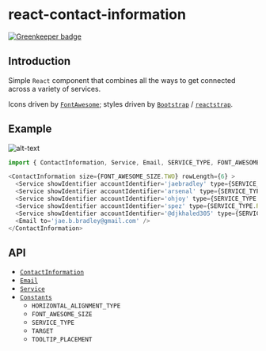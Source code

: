 # react-contact-information

[![Greenkeeper badge](https://badges.greenkeeper.io/jaebradley/react-contact-information.svg)](https://greenkeeper.io/)

## Introduction

Simple `React` component that combines all the ways to get connected across a variety of services.

Icons driven by [`FontAwesome`](fontawesome.io/icons/); styles driven by [`Bootstrap`](https://v4-alpha.getbootstrap.com) / [`reactstrap`](reactstrap.github.io).

## Example

![alt-text](https://i.imgur.com/SPi02YV.png)

```javascript
import { ContactInformation, Service, Email, SERVICE_TYPE, FONT_AWESOME_SIZE } from 'react-contact-information';

<ContactInformation size={FONT_AWESOME_SIZE.TWO} rowLength={6} >
  <Service showIdentifier accountIdentifier='jaebradley' type={SERVICE_TYPE.GITHUB} />
  <Service showIdentifier accountIdentifier='arsenal' type={SERVICE_TYPE.INSTAGRAM} />
  <Service showIdentifier accountIdentifier='ohjoy' type={SERVICE_TYPE.PINTEREST} />
  <Service showIdentifier accountIdentifier='spez' type={SERVICE_TYPE.REDDIT} />
  <Service showIdentifier accountIdentifier='@djkhaled305' type={SERVICE_TYPE.SNAPCHAT} />
  <Email to='jae.b.bradley@gmail.com' />
</ContactInformation>
```

## API

- [`ContactInformation`](/src/ContactInformation)
- [`Email`](/src/Email)
- [`Service`](/src/Service)
- [`Constants`](/src/constants.README.md)
  - `HORIZONTAL_ALIGNMENT_TYPE`
  - `FONT_AWESOME_SIZE`
  - `SERVICE_TYPE`
  - `TARGET`
  - `TOOLTIP_PLACEMENT`
